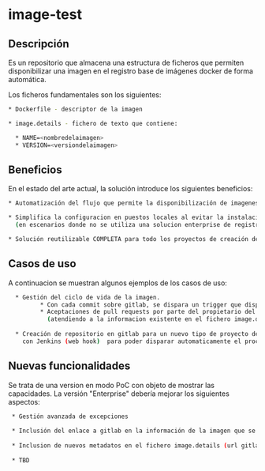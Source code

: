 # image-test
## Descripción
Es un repositorio que almacena una estructura de ficheros que permiten disponibilizar una imagen en el registro base de imágenes docker de forma automática. 

Los ficheros fundamentales son los siguientes:
```sh
* Dockerfile - descriptor de la imagen

* image.details - fichero de texto que contiene:

  * NAME=<nombredelaimagen>
  * VERSION=<versiondelaimagen>

```  
## Beneficios
En el estado del arte actual, la solución introduce los siguientes beneficios:
```sh
* Automatización del flujo que permite la disponibilización de imagenes en el registro de imágenes base (tanto de imágenes nuevas como de nuevas versiones)

* Simplifica la configuracion en puestos locales al evitar la instalación de certificados como la gestión de usuarios en servidor 
  (en escenarios donde no se utiliza una solucion enterprise de registro de imágenes docker)

* Solución reutilizable COMPLETA para todo los proyectos de creación de imágenes docker

```

## Casos de uso
   A continuacion se muestran algunos ejemplos de los casos de uso:
 ```sh
   * Gestión del ciclo de vida de la imagen. 
          * Con cada commit sobre gitlab, se dispara un trigger que disponibiliza la imagen en el registro privado Docker.
          * Aceptaciones de pull requests por parte del propietario del repositorio, generaran automáticamente una nueva versión de la imagen 
            (atendiendo a la informacion existente en el fichero image.details)
   
   * Creación de repositorio en gitlab para un nuevo tipo de proyecto de "Creación de imagen Docker" con la estructura de ficheros y la integración 
     con Jenkins (web hook)  para poder disparar automaticamente el proceso de generación de imagen en el registro privado  docker de imágenes base.
   ```

## Nuevas funcionalidades
Se trata de una version en modo PoC con objeto de mostrar las capacidades. La versión "Enterprise" debería mejorar los siguientes aspectos:
 ```sh
  * Gestión avanzada de excepciones
  
  * Inclusión del enlace a gitlab en la información de la imagen que se disponibilza en el registro Docker con objeto de poder linkar ambos sistemas.
  
  * Inclusion de nuevos metadatos en el fichero image.details (url gitlab, etc)
  
  * TBD
  ```